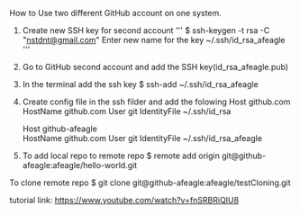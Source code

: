 How to Use two different GitHub account on one system.

1. Create new SSH key for second account
'''
	$ ssh-keygen -t rsa -C "nstdnt@gmail.com"
	Enter new name for the key
	~/.ssh/id_rsa_afeagle
'''
	
2. Go to GitHub second account and add the SSH key(id_rsa_afeagle.pub)

3. In the terminal add the ssh key
	$ ssh-add ~/.ssh/id_rsa_afeagle
	
4. Create config file in the ssh filder and add the folowing
	Host github.com
   		HostName github.com
   		User git
   		IdentityFile ~/.ssh/id_rsa
   
	Host github-afeagle    
   		HostName github.com
   		User git
   		IdentityFile ~/.ssh/id_rsa_afeagle
   		
5. To add local repo to remote repo
	$ remote add origin git@github-afeagle:afeagle/hello-world.git
	
To clone remote repo
	$ git clone git@github-afeagle:afeagle/testCloning.git
	
	
tutorial link:
https://www.youtube.com/watch?v=fnSRBRiQIU8
